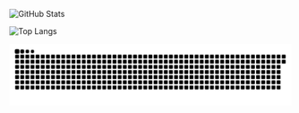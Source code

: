 

![GitHub Stats](https://github-readme-stats.vercel.app/api?username=Ahyarnur&show_icons=true&theme=radical)


![Top Langs](https://github-readme-stats.vercel.app/api/top-langs/?username=Ahyarnur&layout=compact&theme=radical)


<img src="/github-user-contribution.svg">
